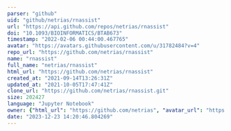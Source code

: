 ```yaml
---
parser: "github"
uid: "github/netrias/rnassist"
url: "https://api.github.com/repos/netrias/rnassist"
doi: "10.1093/BIOINFORMATICS/BTAB673"
timestamp: "2022-02-06 00:44:00.467765"
avatar: "https://avatars.githubusercontent.com/u/31782484?v=4"
repo_url: "https://github.com/netrias/rnassist"
name: "rnassist"
full_name: "netrias/rnassist"
html_url: "https://github.com/netrias/rnassist"
created_at: "2021-09-14T13:26:31Z"
updated_at: "2021-10-05T17:47:41Z"
clone_url: "https://github.com/netrias/rnassist.git"
size: 202427
language: "Jupyter Notebook"
owner: {"html_url": "https://github.com/netrias", "avatar_url": "https://avatars.githubusercontent.com/u/31782484?v=4", "login": "netrias", "type": "Organization"}
date: "2023-12-23 14:20:46.804269"
---
```

